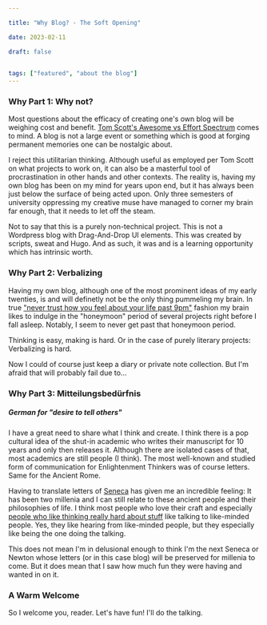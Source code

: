 ```yaml
---

title: "Why Blog? - The Soft Opening"

date: 2023-02-11

draft: false

  
tags: ["featured", "about the blog"]
---
```


### Why Part 1: Why not?
Most questions about the efficacy of creating one's own blog will be weighing cost and benefit. [Tom Scott's Awesome vs Effort Spectrum](https://youtu.be/h0AMaW4XRCI?t=308) comes to mind. A blog is not a large event or something which is good at forging permanent memories one can be nostalgic about.

I reject this utilitarian thinking. Although useful as employed per Tom Scott on what projects to work on, it can also be a masterful tool of procrastination in other hands and other contexts. The reality is, having my own blog has been on my mind for years upon end, but it has always been just below the surface of being acted upon. Only three semesters of university oppressing my creative muse have managed to corner my brain far enough, that it needs to let off the steam.

Not to say that this is a purely non-technical project. This is not a Wordpress blog with Drag-And-Drop UI elements. This was created by scripts, sweat and Hugo. And as such, it was and is a learning opportunity which has intrinsic worth.

### Why Part 2: Verbalizing
Having my own blog, although one of the most prominent ideas of my early twenties, is and will definetly not be the only thing pummeling my brain. In true ["never trust how you feel about your life past 9pm"](https://twitter.com/EliteSonicFan/status/1515801952831029248) fashion my brain likes to indulge in the "honeymoon" period of several projects right before I fall asleep. Notably, I seem to never get past that honeymoon period.

Thinking is easy, making is hard. Or in the case of purely literary projects: Verbalizing is hard.

Now I could of course just keep a diary or private note collection. But I'm afraid that will probably fail due to...

### Why Part 3: Mitteilungsbedürfnis
##### German for "desire to tell others"
I have a great need to share what I think and create. I think there is a pop cultural idea of the shut-in academic who writes their manuscript for 10 years and only then releases it. Although there are isolated cases of that, most academics are still people (I think). The most well-known and studied form of communication for Enlightenment Thinkers was of course letters. Same for the Ancient Rome.

Having to translate letters of [Seneca](https://en.wikipedia.org/wiki/Seneca_the_Younger) has given me an incredible feeling: It has been two millenia and I can still relate to these ancient people and their philosophies of life. I think most people who love their craft and especially [people who like thinking really hard about stuff](https://en.wikipedia.org/wiki/Philosophy) like talking to like-minded people. Yes, they like hearing from like-minded people, but they especially like being the one doing the talking.

This does not mean I'm in delusional enough to think I'm the next Seneca or Newton whose letters (or in this case blog) will be preserved for millenia to come. But it does mean that I saw how much fun they were having and wanted in on it.

### A Warm Welcome
So I welcome you, reader. Let's have fun! I'll do the talking.
